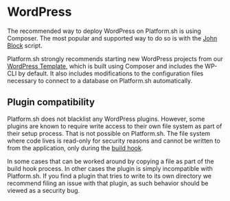 # WordPress

The recommended way to deploy WordPress on Platform.sh is using Composer.  The most popular and supported way to do so is with the [John Block](https://github.com/johnpbloch/wordpress) script.

Platform.sh strongly recommends starting new WordPress projects from our [WordPress Template](https://github.com/platformsh/template-wordpress), which is built using Composer and includes the WP-CLI by default.  It also includes modifications to the configuration files necessary to connect to a database on Platform.sh automatically.

## Plugin compatibility

Platform.sh does not blacklist any WordPress plugins.  However, some plugins are known to require write access to their own file system as part of their setup process.  That is not possible on Platform.sh.  The file system where code lives is read-only for security reasons and cannot be written to from the application, only during the [build hook](/configuration/app/build.md).

In some cases that can be worked around by copying a file as part of the build hook process.  In other cases the plugin is simply incompatible with Platform.sh.  If you find a plugin that tries to write to its own directory we recommend filing an issue with that plugin, as such behavior should be viewed as a security bug.
